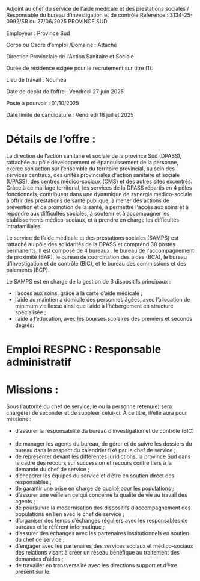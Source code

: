 
Adjoint au chef du service de l'aide médicale et des prestations sociales / Responsable du bureau d'investigation et de contrôle
Référence : 3134-25-0992/SR du 27/06/2025
PROVINCE SUD


Employeur : Province Sud

Corps ou Cadre d’emploi /Domaine : Attaché

Direction Provinciale de l'Action Sanitaire et Sociale

Durée de résidence exigée pour le recrutement sur titre (1):

Lieu de travail : Nouméa

Date de dépôt de l’offre : Vendredi 27 juin 2025

Poste à pourvoir : 01/10/2025

Date limite de candidature : Vendredi 18 juillet 2025

# Détails de l’offre :

La direction de l’action sanitaire et sociale de la province Sud (DPASS), rattachée au pôle développement et épanouissement de la personne, exerce son action sur l’ensemble du territoire provincial, au sein des services centraux, des unités provinciales d'action sanitaire et sociale (UPASS), des centres médico-sociaux (CMS) et des autres sites excentrés. Grâce à ce maillage territorial, les services de la DPASS répartis en 4 pôles fonctionnels, contribuent dans une dynamique de synergie médico-sociale à offrir des prestations de santé publique, à mener des actions de prévention et de promotion de la santé, à permettre l'accès aux soins et à répondre aux difficultés sociales, à soutenir et à accompagner les établissements médico-sociaux, et à prendre en charge les difficultés intrafamiliales.

Le service de l’aide médicale et des prestations sociales (SAMPS) est rattaché au pôle des solidarités de la DPASS et comprend 38 postes permanents. Il est composé de 4 bureaux : le bureau de l'accompagnement de proximité (BAP), le bureau de coordination des aides (BCA), le bureau d'investigation et de contrôle (BIC), et le bureau des commissions et des paiements (BCP).

Le SAMPS est en charge de la gestion de 3 dispositifs principaux :

- l’accès aux soins, grâce à la carte d’aide médicale ;
- l’aide au maintien à domicile des personnes âgées, avec l’allocation de minimum vieillesse ainsi que l’aide à l’hébergement en structure spécialisée ;
- l’aide à l’éducation, avec les bourses scolaires des premiers et seconds degrés.

# Emploi RESPNC : Responsable administratif

# Missions :

Sous l'autorité du chef de service, le ou la personne retenu(e) sera chargé(e) de seconder et de suppléer celui-ci. À ce titre, il/elle aura pour missions :

- d’assurer la responsabilité du bureau d’investigation et de contrôle (BIC) ;
- de manager les agents du bureau, de gérer et de suivre les dossiers du bureau dans le respect du calendrier fixé par le chef de service ;
- de représenter devant les différentes juridictions, la province Sud dans le cadre des recours sur succession et recours contre tiers à la demande du chef de service ;
- d’encadrer les équipes du service et d’être en soutien direct des responsables ;
- de garantir une prise en charge de qualité pour les populations ;
- d’assurer une veille en ce qui concerne la qualité de vie au travail des agents ;
- de poursuivre la modernisation des dispositifs d’accompagnement des populations en lien avec le chef de service ;
- d’organiser des temps d’échanges réguliers avec les responsables de bureaux et le référent informatique ;
- d’assurer des échanges avec les partenaires institutionnels en soutien du chef de service ;
- d'engager avec les partenaires des services sociaux et médico-sociaux des relations visant à créer un réseau bénéfique au traitement des demandes d’aides ;
- de travailler en transversalité avec les directions support et d’être présent sur le.


